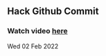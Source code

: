 
 ## Hack Github Commit 
 ### Watch video <a href="https://www.youtube.com">here</a> 
 Wed 02 Feb 2022 
